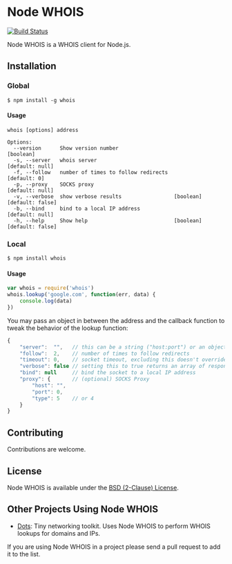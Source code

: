 # Node WHOIS

[![Build Status](https://drone.io/github.com/FurqanSoftware/node-whois/status.png)](https://drone.io/github.com/FurqanSoftware/node-whois/latest)

Node WHOIS is a WHOIS client for Node.js.

## Installation

### Global

    $ npm install -g whois

#### Usage

    whois [options] address

    Options:
      --version      Show version number                                   [boolean]
      -s, --server   whois server                                    [default: null]
      -f, --follow   number of times to follow redirects                [default: 0]
      -p, --proxy    SOCKS proxy                                     [default: null]
      -v, --verbose  show verbose results                 [boolean] [default: false]
      -b, --bind     bind to a local IP address                      [default: null]
      -h, --help     Show help                            [boolean] [default: false]

### Local

    $ npm install whois

#### Usage

```js
var whois = require('whois')
whois.lookup('google.com', function(err, data) {
	console.log(data)
})
```

You may pass an object in between the address and the callback function to tweak the behavior of the lookup function:

```js
{
	"server":  "",   // this can be a string ("host:port") or an object with host and port as its keys; leaving it empty makes lookup rely on servers.json
	"follow":  2,    // number of times to follow redirects
	"timeout": 0,    // socket timeout, excluding this doesn't override any default timeout value
	"verbose": false // setting this to true returns an array of responses from all servers
	"bind": null     // bind the socket to a local IP address
	"proxy": {       // (optional) SOCKS Proxy
		"host": "",
		"port": 0,
		"type": 5    // or 4
	}
}
```

## Contributing

Contributions are welcome.

## License

Node WHOIS is available under the [BSD (2-Clause) License](http://opensource.org/licenses/BSD-2-Clause).

## Other Projects Using Node WHOIS

- [Dots](https://github.com/FurqanSoftware/dots): Tiny networking toolkit. Uses Node WHOIS to perform WHOIS lookups for domains and IPs.

If you are using Node WHOIS in a project please send a pull request to add it to the list.
